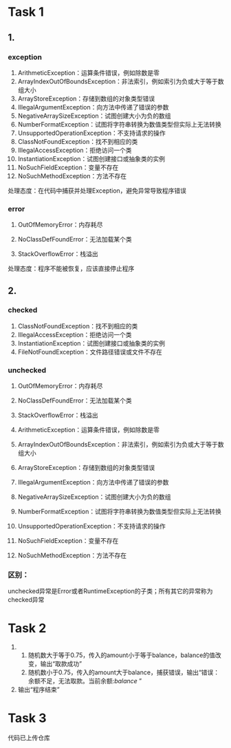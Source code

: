 # Task 1

## 1.

### exception

1. ArithmeticException：运算条件错误，例如除数是零
2. ArrayIndexOutOfBoundsException：非法索引，例如索引为负或大于等于数组大小
3. ArrayStoreException：存储到数组的对象类型错误
4. IllegalArgumentException：向方法中传递了错误的参数
5. NegativeArraySizeException：试图创建大小为负的数组
6. NumberFormatException：试图将字符串转换为数值类型但实际上无法转换
7. UnsupportedOperationException：不支持请求的操作
8. ClassNotFoundException：找不到相应的类
9. IllegalAccessException：拒绝访问一个类
10. InstantiationException：试图创建接口或抽象类的实例
11. NoSuchFieldException：变量不存在
12. NoSuchMethodException：方法不存在

处理态度：在代码中捕获并处理Exception，避免异常导致程序错误

### error

1. OutOfMemoryError：内存耗尽

2. NoClassDefFoundError：无法加载某个类

3. StackOverflowError：栈溢出

处理态度：程序不能被恢复，应该直接停止程序

## 2.

### checked

1. ClassNotFoundException：找不到相应的类
2. IllegalAccessException：拒绝访问一个类
3. InstantiationException：试图创建接口或抽象类的实例
4. FileNotFoundException：文件路径错误或文件不存在

### unchecked

1. OutOfMemoryError：内存耗尽

2. NoClassDefFoundError：无法加载某个类

3. StackOverflowError：栈溢出
4. ArithmeticException：运算条件错误，例如除数是零
5. ArrayIndexOutOfBoundsException：非法索引，例如索引为负或大于等于数组大小
6. ArrayStoreException：存储到数组的对象类型错误
7. IllegalArgumentException：向方法中传递了错误的参数
8. NegativeArraySizeException：试图创建大小为负的数组
9. NumberFormatException：试图将字符串转换为数值类型但实际上无法转换
10. UnsupportedOperationException：不支持请求的操作
11. NoSuchFieldException：变量不存在
12. NoSuchMethodException：方法不存在

### 区别：

unchecked异常是Error或者RuntimeException的子类；所有其它的异常称为checked异常



# Task 2

1. 1. 随机数大于等于0.75，传入的amount小于等于balance，balance的值改变，输出“取款成功”
   2. 随机数小于0.75，传入的amount大于balance，捕获错误，输出“错误：余额不足，无法取款。当前余额:*balance* ”
2. 输出“程序结束”

# Task 3

代码已上传仓库